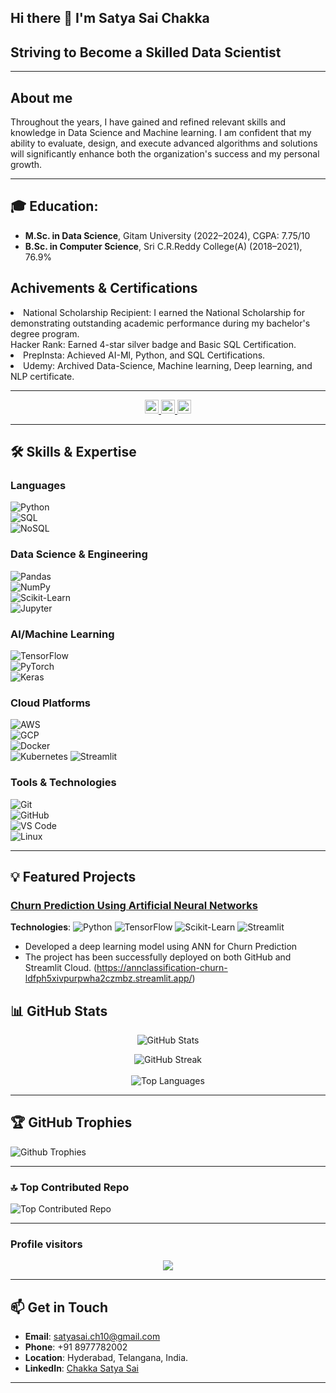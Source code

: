 ## Hi there 👋 I'm Satya Sai Chakka
## Striving to Become a Skilled Data Scientist
---

## About me

Throughout the years, I have gained and refined relevant skills and knowledge in Data Science and Machine learning. I am confident that my ability to evaluate, design, and execute advanced algorithms and solutions will significantly enhance both the organization's success and my personal growth.

---

## 🎓 **Education**:  
  - **M.Sc. in Data Science**, Gitam University (2022–2024), CGPA: 7.75/10  
  - **B.Sc. in Computer Science**, Sri C.R.Reddy College(A) (2018–2021), 76.9% 

## Achivements & Certifications
<li>
National Scholarship Recipient: 
I earned the National Scholarship for demonstrating outstanding academic performance during my bachelor's degree program.
</li>
<il>
Hacker Rank:
Earned 4-star silver badge and Basic SQL Certification.
</il>
<li>
PrepInsta:
Achieved AI-Ml, Python, and SQL Certifications.
</li>
<li>
Udemy:
Archived Data-Science, Machine learning, Deep learning, and NLP certificate.
</li>


---

<div align="center">
  <a href="https://linkedin.com/in/satya-sai-chakka" target="_blank">
    <img src="https://img.shields.io/static/v1?message=LinkedIn&logo=linkedin&label=&color=0077B5&logoColor=white&labelColor=&style=plastic" height="22" alt="linkedin logo"  />
  </a>
  <a href="https://www.hackerrank.com/profile/satyasai_ch10" target="_blank">
    <img src="https://img.shields.io/static/v1?message=HackerRank&logo=hackerrank&label=&color=2EC866&logoColor=white&labelColor=&style=plastic" height="22" alt="hackerrank logo"  />
  </a>
  <a href="https://saichakka10.github.io/" target="_blank">
    <img src="https://img.shields.io/static/v1?message=Portfolio&logo=github&label=&color=181717&logoColor=white&labelColor=&style=plastic" height="22" alt="portfolio website logo of Github"/>
  </a>
</div>

---

## 🛠️ Skills & Expertise  

### **Languages**  
![Python](https://img.shields.io/badge/Python-3776AB?style=for-the-badge&logo=python&logoColor=white)  
![SQL](https://img.shields.io/badge/SQL-4479A1?style=for-the-badge&logo=postgresql&logoColor=white)  
![NoSQL](https://img.shields.io/badge/NoSQL-4DB33D?style=for-the-badge&logo=mongodb&logoColor=white)  

### **Data Science & Engineering**  
![Pandas](https://img.shields.io/badge/Pandas-150458?style=for-the-badge&logo=pandas&logoColor=white)  
![NumPy](https://img.shields.io/badge/NumPy-013243?style=for-the-badge&logo=numpy&logoColor=white)  
![Scikit-Learn](https://img.shields.io/badge/Scikit--Learn-F7931E?style=for-the-badge&logo=scikit-learn&logoColor=white)  
![Jupyter](https://img.shields.io/badge/Jupyter-F37626?style=for-the-badge&logo=jupyter&logoColor=white)  

### **AI/Machine Learning**  
![TensorFlow](https://img.shields.io/badge/TensorFlow-FF6F00?style=for-the-badge&logo=tensorflow&logoColor=white)  
![PyTorch](https://img.shields.io/badge/PyTorch-EE4C2C?style=for-the-badge&logo=pytorch&logoColor=white)  
![Keras](https://img.shields.io/badge/Keras-D00000?style=for-the-badge&logo=keras&logoColor=white)

### **Cloud Platforms**  
![AWS](https://img.shields.io/badge/AWS-232F3E?style=for-the-badge&logo=amazon-aws&logoColor=white)  
![GCP](https://img.shields.io/badge/GCP-4285F4?style=for-the-badge&logo=google-cloud&logoColor=white)  
![Docker](https://img.shields.io/badge/Docker-2496ED?style=for-the-badge&logo=docker&logoColor=white)  
![Kubernetes](https://img.shields.io/badge/Kubernetes-326CE5?style=for-the-badge&logo=kubernetes&logoColor=white)
![Streamlit](https://img.shields.io/badge/Streamlit-FF4B4B?style=for-the-badge&logo=streamlit&logoColor=white)


### **Tools & Technologies**  
![Git](https://img.shields.io/badge/Git-F05032?style=for-the-badge&logo=git&logoColor=white)  
![GitHub](https://img.shields.io/badge/GitHub-181717?style=for-the-badge&logo=github&logoColor=white)  
![VS Code](https://img.shields.io/badge/VS%20Code-007ACC?style=for-the-badge&logo=visual-studio-code&logoColor=white)  
![Linux](https://img.shields.io/badge/Linux-FCC624?style=for-the-badge&logo=linux&logoColor=white)

---
## 💡 Featured Projects
### [Churn Prediction Using Artificial Neural Networks](https://github.com/saichakka10/Churn-Prediction-Using-ANN)
**Technologies**: ![Python](https://img.shields.io/badge/Python-3776AB?style=flat&logo=python&logoColor=white) ![TensorFlow](https://img.shields.io/badge/TensorFlow-FF6F00?style=flat&logo=tensorflow&logoColor=white) ![Scikit-Learn](https://img.shields.io/badge/Scikit--Learn-F7931E?style=flat&logo=scikit-learn&logoColor=white) ![Streamlit](https://img.shields.io/badge/Streamlit-FF4B4B?style=flat&logo=streamlit&logoColor=white)
- Developed a deep learning model using ANN for Churn Prediction
- The project has been successfully deployed on both GitHub and Streamlit Cloud. (https://annclassification-churn-ldfph5xivpurpwha2czmbz.streamlit.app/)


## 📊 GitHub Stats  

<div align="center">
  
![GitHub Stats](https://github-readme-stats.vercel.app/api?username=saichakka10&show_icons=true&theme=dark)

![GitHub Streak](https://github-readme-streak-stats.herokuapp.com/?user=saichakka10&theme=dark&hide_border=false)<br/>    
![Top Languages](https://github-readme-stats.vercel.app/api/top-langs/?username=saichakka10&layout=compact&theme=dark)  

</div>

---

## 🏆 GitHub Trophies
![Github Trophies](https://github-profile-trophy.vercel.app/?username=saichakka10&theme=radical&no-frame=true&no-bg=true&margin-w=4)

---

### 🔝 Top Contributed Repo
![Top Contributed Repo](https://github-contributor-stats.vercel.app/api?username=saichakka10&limit=5&theme=radical&combine_all_yearly_contributions=true)

---

### Profile visitors

<div align="center">
  <img src="https://visitor-badge.laobi.icu/badge?page_id=saichakka10.saichakka10"  />
</div>

---

## 📫 Get in Touch  

- **Email**: [satyasai.ch10@gmail.com](mailto:satyasai.ch10@gmail.com)  
- **Phone**: +91 8977782002  
- **Location**: Hyderabad, Telangana, India.
- **LinkedIn**: [Chakka Satya Sai](https://www.linkedin.com/in/satya-sai-chakka/)  

---
<!--
**saichakka10/saichakka10** is a ✨ _special_ ✨ repository because its `README.md` (this file) appears on your GitHub profile.

Here are some ideas to get you started:

- 🔭 I’m currently working on ...
- 🌱 I’m currently learning ...
- 👯 I’m looking to collaborate on ...
- 🤔 I’m looking for help with ...
- 💬 Ask me about ...
- 📫 How to reach me: ...
- 😄 Pronouns: ...
- ⚡ Fun fact: ...
-->
